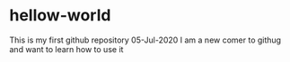 # hellow-world
This is my first github repository 05-Jul-2020
I am a new comer to githug and want to learn how to use it

